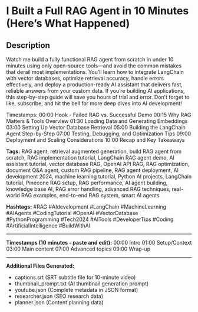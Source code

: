 # I Built a Full RAG Agent in 10 Minutes (Here’s What Happened)

## Description
Watch me build a fully functional RAG agent from scratch in under 10 minutes using only open-source tools—and avoid the common mistakes that derail most implementations. You’ll learn how to integrate LangChain with vector databases, optimize retrieval accuracy, handle errors effectively, and deploy a production-ready AI assistant that delivers fast, reliable answers from your custom data. If you’re building AI applications, this step-by-step guide will save you hours of trial and error. Don’t forget to like, subscribe, and hit the bell for more deep dives into AI development!

Timestamps:
00:00 Hook - Failed RAG vs. Successful Demo
00:15 Why RAG Matters & Tools Overview
01:30 Loading Data and Generating Embeddings
03:00 Setting Up Vector Database Retrieval
05:00 Building the LangChain Agent Step-by-Step
07:00 Testing, Debugging, and Optimization Tips
09:00 Deployment and Scaling Considerations
10:00 Recap and Key Takeaways

**Tags:** RAG agent, retrieval augmented generation, build RAG agent from scratch, RAG implementation tutorial, LangChain RAG agent demo, AI assistant tutorial, vector database RAG, OpenAI API RAG, RAG optimization, document Q&A agent, custom RAG pipeline, RAG agent deployment, AI development 2024, machine learning tutorial, Python AI projects, LangChain tutorial, Pinecone RAG setup, RAG performance, AI agent building, knowledge base AI, RAG error handling, advanced RAG techniques, real-world RAG examples, end-to-end RAG system, smart AI agents

**Hashtags:** #RAG #AIdevelopment #LangChain #MachineLearning #AIAgents #CodingTutorial #OpenAI #VectorDatabase #PythonProgramming #Tech2024 #AITools #DeveloperTips #Coding #ArtificialIntelligence #BuildWithAI

---
**Timestamps (10 minutes - paste and edit):**
00:00 Intro
01:00 Setup/Context
03:00 Main content
07:00 Advanced topics
09:00 Wrap-up

---
**Additional Files Generated:**
- captions.srt (SRT subtitle file for 10-minute video)
- thumbnail_prompt.txt (AI thumbnail generation prompt)
- youtube.json (Complete metadata in JSON format)
- researcher.json (SEO research data)
- planner.json (Content planning data)